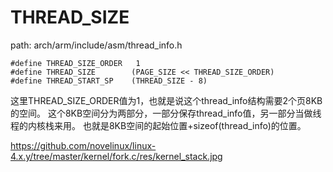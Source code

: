 THREAD_SIZE
========================================

path: arch/arm/include/asm/thread_info.h
```
#define THREAD_SIZE_ORDER   1
#define THREAD_SIZE        (PAGE_SIZE << THREAD_SIZE_ORDER)
#define THREAD_START_SP    (THREAD_SIZE - 8)
```

这里THREAD_SIZE_ORDER值为1，也就是说这个thread_info结构需要2个页8KB的空间。
这个8KB空间分为两部分，一部分保存thread_info值，另一部分当做线程的内核栈来用。
也就是8KB空间的起始位置+sizeof(thread_info)的位置。

https://github.com/novelinux/linux-4.x.y/tree/master/kernel/fork.c/res/kernel_stack.jpg